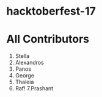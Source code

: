 # hacktoberfest-17

# All Contributors

1. Stella
2. Alexandros
3. Panos
4. George
5. Thaleia
6. Raf!
7.Prashant
